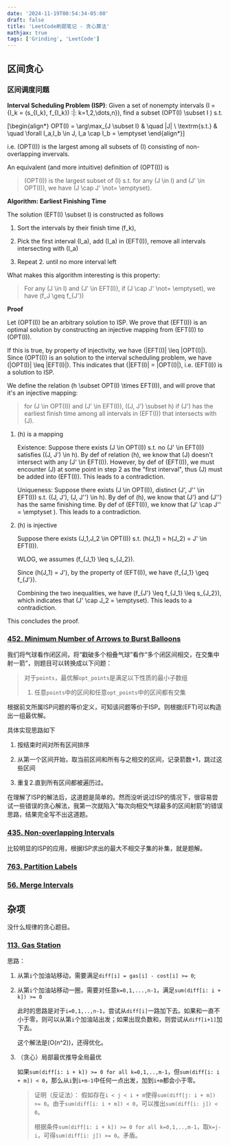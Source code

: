 ```yaml
---
date: '2024-11-19T00:54:34-05:00'
draft: false
title: 'LeetCode刷题笔记 - 贪心算法'
mathjax: true
tags: ['Grinding', 'LeetCode']
---
```


## 区间贪心

### 区间调度问题

**Interval Scheduling Problem (ISP)**: Given a set of nonempty intervals \(I = \{I_k = (s_{I_k}, f_{I_k}) \:|\: k=1,2,\dots,n\}\), find a subset \(OPT(I) \subset I \) s.t. 


\[\begin{align*}
     OPT(I) = 
    \arg\max_{J \subset I} & \quad |J| \\
             \textrm{s.t.} & \quad \forall I_a,I_b \in J, I_a \cap I_b = \emptyset
\end{align*}\]

i.e. \(OPT(I)\) is the largest among all subsets of \(I\) consisting of non-overlapping invervals.

An equivalent (and more intuitive) definition of \(OPT(I)\) is 

> \(OPT(I)\) is the largest subset of \(I\) s.t. for any \(J \in I\) and \(J' \in OPT(I)\), we have \(J \cap J' \not= \emptyset\).

**Algorithm: Earliest Finishing Time**

The solution \(EFT(I) \subset I\) is constructed as follows

1. Sort the intervals by their finish time \(f_k\),
 
2. Pick the first interval \(I_a\), add \(I_a\) in \(EFT(I)\), remove all intervals intersecting with \(I_a\)
 
3. Repeat 2. until no more interval left

What makes this algorithm interesting is this property: 

> For any \(J \in I\) and \(J' \in EFT(I)\), if \(J \cap J' \not= \emptyset\), we have \(f_J \geq f_{J'}\)

**Proof**

Let \(OPT(I)\) be an arbitrary solution to ISP. We prove that \(EFT(I)\) is an optimal solution by constructing an injective mapping from \(EFT(I)\) to \(OPT(I)\). 

If this is true, by property of injectivity, we have \(|EFT(I)| \leq |OPT(I)|\). Since \(OPT(I)\) is an solution to the interval scheduling problem, we have \(|OPT(I)| \leq |EFT(I)|\). This indicates that \(|EFT(I)| = |OPT(I)|\), i.e. \(EFT(I)\) is a solution to ISP.

We define the relation \(h \subset OPT(I) \times EFT(I)\), and will prove that it's an injective mapping: 

> for \(J \in OPT(I)\) and \(J' \in EFT(I)\), \((J, J') \subset h\) if \(J'\) has the earliest finish time among all intervals in \(EFT(I)\) that intersects with \(J\).

1. \(h\) is a mapping

    Existence: Suppose there exists \(J \in OPT(I)\) s.t. no \(J' \in EFT(I)\) satisfies \((J, J') \in h\). By def of relation \(h\), we know that \(J\) doesn't intersect with any \(J' \in EFT(I)\). However, by def of \(EFT(I)\), we must encounter \(J\) at some point in step 2 as the "first interval", thus \(J\) must be added into \(EFT(I)\). This leads to a contradiction.

    Uniqueness: Suppose there exists \(J \in OPT(I)\), distinct \(J', J'' \in EFT(I)\) s.t. \((J, J'), (J, J'') \in h\). By def of \(h\), we know that \(J'\) and \(J''\) has the same finishing time. By def of \(EFT(I)\), we know that \(J' \cap J'' = \emptyset \). This leads to a contradiction.

2. \(h\) is injective

    Suppose there exists \(J_1,J_2 \in OPT(I)\) s.t. \(h(J_1) = h(J_2) = J' \in EFT(I)\). 
    
    WLOG, we assumes \(f_{J_1} \leq s_{J_2}\).

    Since \(h(J_1) = J'\), by the property of \(EFT(I)\), we have \(f_{J_1} \geq f_{J'}\).

    Combining the two inequalities, we have \(f_{J'} \leq f_{J_1} \leq s_{J_2}\), which indicates that \(J' \cap J_2 = \emptyset\). This leads to a contradiction.

This concludes the proof.

### [452. Minimum Number of Arrows to Burst Balloons](https://leetcode.com/problems/minimum-number-of-arrows-to-burst-balloons/description/)

我们将气球看作闭区间，将“戳破多个相叠气球”看作“多个闭区间相交，在交集中射一箭”，则题目可以转换成以下问题：

> 对于`points`，最优解`opt_points`是满足以下性质的最小子数组
> 
> 1. 任意`points`中的区间和任意`opt_points`中的区间都有交集 

根据前文所属ISP问题的等价定义，可知该问题等价于ISP。则根据\(EFT\)可以构造出一组最优解。

具体实现思路如下

1. 按结束时间对所有区间排序

2. 从第一个区间开始，取当前区间和所有与之相交的区间，记录箭数+1，跳过这些区间

3. 重复2.直到所有区间都被遍历过。

在理解了ISP的解法后，这道题是简单的。然而没听说过ISP的情况下，很容易尝试一些错误的贪心解法，我第一次就陷入“每次向相交气球最多的区间射箭”的错误思路，结果完全写不出这道题。

### [435. Non-overlapping Intervals](https://leetcode.com/problems/non-overlapping-intervals/description/)

比较明显的ISP的应用，根据ISP求出的最大不相交子集的补集，就是题解。

### [763. Partition Labels](https://leetcode.com/problems/partition-labels/description/)

### [56. Merge Intervals](https://leetcode.com/problems/merge-intervals/description/)


## 杂项

没什么规律的贪心题目。

### [113. Gas Station](https://leetcode.com/problems/gas-station/description/)

思路：

1. 从第`i`个加油站移动，需要满足`diff[i] = gas[i] - cost[i] >= 0`;

2. 从第`i`个加油站移动一圈，需要对任意`k=0,1,...,n-1`，满足`sum(diff[i: i + k]) >= 0`

    此时的思路是对于`i=0,1,..,n-1`，尝试从`diff[i]`一路加下去。如果和一直不小于零，则可以从第`i`个加油站出发；如果出现负数和，则尝试从`diff[i+1]`加下去。

    这个解法是\(O(n^2)\)，还得优化。

3. （贪心）局部最优推导全局最优

    如果`sum(diff[i: i + k]) >= 0 for all k=0,1,..,m-1`，但`sum(diff[i: i + m]) < 0`，那么从`i`到`i+m-1`中任何一点出发，加到`i+m`都会小于零。

    > 证明（反证法）：
    > 假如存在`i < j < i + m`使得`sum(diff[j: i + m]) >= 0`。由于`sum(diff[i: i + m]) < 0`，可以推出`sum(diff[i: j]) < 0`。
    > 
    > 根据条件`sum(diff[i: i + k]) >= 0 for all k=0,1,..,m-1`，取`k=j-i`，可得`sum(diff[i: j]) >= 0`。矛盾。

